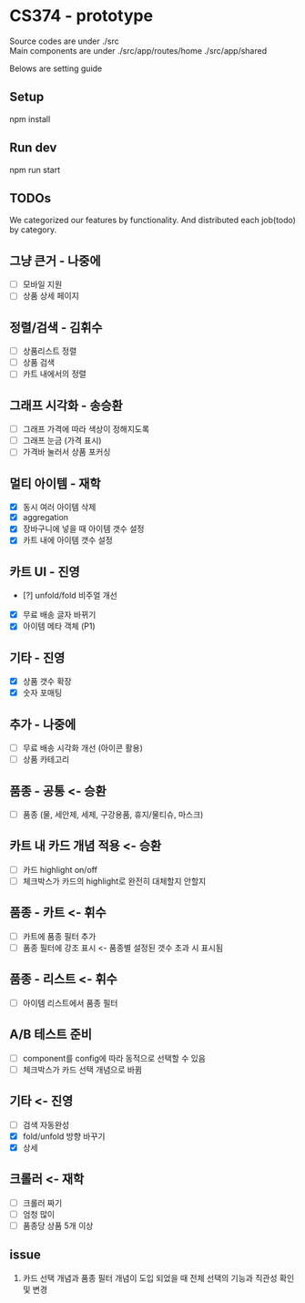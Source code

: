 # CS374 - prototype

Source codes are under ./src <br>
Main components are under
  ./src/app/routes/home
  ./src/app/shared

Belows are setting guide

## Setup
  npm install

## Run dev
  npm run start

## TODOs 
  We categorized our features by functionality.
  And distributed each job(todo) by category.

## 그냥 큰거 - 나중에
- [ ] 모바일 지원
- [ ] 상품 상세 페이지

## 정렬/검색 - 김휘수
- [ ] 상품리스트 정렬
- [ ] 상품 검색
- [ ] 카트 내에서의 정렬

## 그래프 시각화 - 송승환
- [ ] 그래프 가격에 따라 색상이 정해지도록
- [ ] 그래프 눈금 (가격 표시)
- [ ] 가격바 눌러서 상품 포커싱

## 멀티 아이템 - 재학
- [x] 동시 여러 아이템 삭제
- [x] aggregation
- [x] 장바구니에 넣을 때 아이템 갯수 설정
- [x] 카트 내에 아이템 갯수 설정

## 카트 UI - 진영
- [?] unfold/fold 비주얼 개선
- [x] 무료 배송 글자 바뀌기
- [x] 아이템 메타 객체 (P1)

## 기타 - 진영
- [x] 상품 갯수 확장
- [x] 숫자 포매팅

## 추가 - 나중에
- [ ] 무료 배송 시각화 개선 (아이콘 활용)
- [ ] 상품 카테고리

## 품종 - 공통 <- 승환
- [ ] 품종 (물, 세안제, 세제, 구강용품, 휴지/물티슈, 마스크)

## 카트 내 카드 개념 적용 <- 승환
- [ ] 카드  highlight on/off
- [ ] 체크박스가 카드의 highlight로 완전히 대체할지 안할지

## 품종 - 카트 <- 휘수
- [ ] 카트에 품종 필터 추가
- [ ] 품종 필터에 강조 표시 <- 품종별 설정된 갯수 초과 시 표시됨

## 품종 - 리스트 <- 휘수
- [ ] 아이템 리스트에서 품종 필터

## A/B 테스트 준비 
- [ ] component를 config에 따라 동적으로 선택할 수 있음
- [ ] 체크박스가 카드 선택 개념으로 바뀜

## 기타 <- 진영
- [ ] 검색 자동완성
- [x] fold/unfold 방향 바꾸기
- [x] 상세

## 크롤러 <- 재학
- [ ] 크롤러 짜기
- [ ] 엄청 많이
- [ ] 품종당 상품 5개 이상

## issue
1. 카드 선택 개념과 품종 필터 개념이 도입 되었을 때 전체 선택의 기능과 직관성 확인 및 변경
